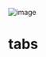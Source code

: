![image](https://github.com/RafsanAhmed001/tabs/assets/65278094/316eb501-2d59-4a41-8108-2fc8a583fe66)
# tabs

